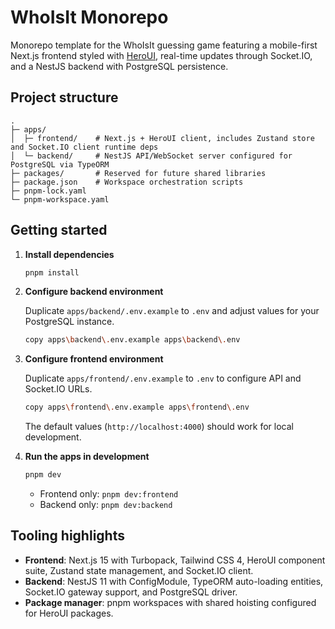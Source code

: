 # WhoIsIt Monorepo

Monorepo template for the WhoIsIt guessing game featuring a mobile-first Next.js frontend styled with [HeroUI](https://www.heroui.dev), real-time updates through Socket.IO, and a NestJS backend with PostgreSQL persistence.

## Project structure

```text
.
├─ apps/
│  ├─ frontend/    # Next.js + HeroUI client, includes Zustand store and Socket.IO client runtime deps
│  └─ backend/     # NestJS API/WebSocket server configured for PostgreSQL via TypeORM
├─ packages/       # Reserved for future shared libraries
├─ package.json    # Workspace orchestration scripts
├─ pnpm-lock.yaml
└─ pnpm-workspace.yaml
```

## Getting started

1. **Install dependencies**

   ```bash
   pnpm install
   ```

2. **Configure backend environment**

   Duplicate `apps/backend/.env.example` to `.env` and adjust values for your PostgreSQL instance.

   ```bash
   copy apps\backend\.env.example apps\backend\.env
   ```

3. **Configure frontend environment**

   Duplicate `apps/frontend/.env.example` to `.env` to configure API and Socket.IO URLs.

   ```bash
   copy apps\frontend\.env.example apps\frontend\.env
   ```

   The default values (`http://localhost:4000`) should work for local development.

4. **Run the apps in development**

   ```bash
   pnpm dev
   ```

   - Frontend only: `pnpm dev:frontend`
   - Backend only: `pnpm dev:backend`

## Tooling highlights

- **Frontend**: Next.js 15 with Turbopack, Tailwind CSS 4, HeroUI component suite, Zustand state management, and Socket.IO client.
- **Backend**: NestJS 11 with ConfigModule, TypeORM auto-loading entities, Socket.IO gateway support, and PostgreSQL driver.
- **Package manager**: pnpm workspaces with shared hoisting configured for HeroUI packages.
